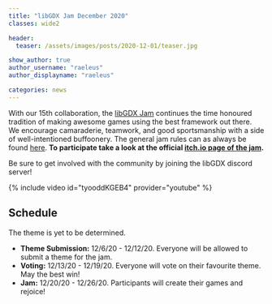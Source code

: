 ```yaml
---
title: "libGDX Jam December 2020"
classes: wide2

header:
  teaser: /assets/images/posts/2020-12-01/teaser.jpg

show_author: true
author_username: "raeleus"
author_displayname: "raeleus"

categories: news
---
```


With our 15th collaboration, the [libGDX Jam](/community/jams/) continues the time honoured tradition of making awesome games using the best framework out there. We encourage camaraderie, teamwork, and good sportsmanship with a side of well-intentioned buffoonery. The general jam rules can as always be found [here](/community/jams/). **To participate take a look at the official [itch.io page of the jam](https://itch.io/jam/libgdx-jam-15).**

Be sure to get involved with the community by joining the libGDX discord server!

{% include video id="tyooddKGEB4" provider="youtube" %}

## Schedule
The theme is yet to be determined.

- **Theme Submission:** 12/6/20 - 12/12/20. Everyone will be allowed to submit a theme for the jam.
- **Voting:** 12/13/20 - 12/19/20.  Everyone will vote on their favourite theme. May the best win!
- **Jam:** 12/20/20 - 12/26/20. Participants will create their games and rejoice!


<!--
## Submissions
The libGDX Jame September 2020 is now over! We hope everyone had a lot of fun and are proud to present the [20 entries](https://itch.io/jam/libgdx-jam-september-2020/entries):

{//% include video id="Y81CxoRMIek" provider="youtube" %}

-->
